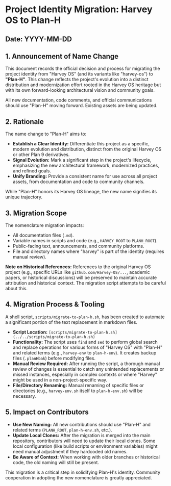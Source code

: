 # Project Identity Migration: Harvey OS to Plan-H

## Date: YYYY-MM-DD

## 1. Announcement of Name Change

This document records the official decision and process for migrating the project identity from "Harvey OS" (and its variants like "harvey-os") to **"Plan-H"**. This change reflects the project's evolution into a distinct distribution and modernization effort rooted in the Harvey OS heritage but with its own forward-looking architectural vision and community goals.

All new documentation, code comments, and official communications should use "Plan-H" moving forward. Existing assets are being updated.

## 2. Rationale

The name change to "Plan-H" aims to:
*   **Establish a Clear Identity:** Differentiate this project as a specific, modern evolution and distribution, distinct from the original Harvey OS or other Plan 9 derivatives.
*   **Signal Evolution:** Mark a significant step in the project's lifecycle, emphasizing the new architectural framework, modernized practices, and refined goals.
*   **Unify Branding:** Provide a consistent name for use across all project assets, from documentation and code to community channels.

While "Plan-H" honors its Harvey OS lineage, the new name signifies its unique trajectory.

## 3. Migration Scope

The nomenclature migration impacts:
*   All documentation files (`.md`).
*   Variable names in scripts and code (e.g., `HARVEY_ROOT` to `PLANH_ROOT`).
*   Public-facing text, announcements, and community platforms.
*   File and directory names where "harvey" is part of the identity (requires manual review).

**Note on Historical References:** References to the original Harvey OS project (e.g., specific URLs like `github.com/Harvey-OS/...`, academic papers, or historical discussions) will be preserved to maintain accurate attribution and historical context. The migration script attempts to be careful about this.

## 4. Migration Process & Tooling

A shell script, `scripts/migrate-to-plan-h.sh`, has been created to automate a significant portion of the text replacement in markdown files.

*   **Script Location:** `[scripts/migrate-to-plan-h.sh](../../scripts/migrate-to-plan-h.sh)`
*   **Functionality:** The script uses `find` and `sed` to perform global search and replace operations for various forms of "Harvey OS" with "Plan-H" and related terms (e.g., `harvey-env` to `plan-h-env`). It creates backup files (`.planHbak`) before modifying files.
*   **Manual Review Required:** After running the script, a thorough manual review of changes is essential to catch any unintended replacements or missed instances, especially in complex contexts or where "Harvey" might be used in a non-project-specific way.
*   **File/Directory Renaming:** Manual renaming of specific files or directories (e.g., `harvey-env.sh` itself to `plan-h-env.sh`) will be necessary.

## 5. Impact on Contributors

*   **Use New Naming:** All new contributions should use "Plan-H" and related terms (`PLANH_ROOT`, `plan-h-env.sh`, etc.).
*   **Update Local Clones:** After the migration is merged into the main repository, contributors will need to update their local clones. Some local configuration (like build scripts or environment variables) might need manual adjustment if they hardcoded old names.
*   **Be Aware of Context:** When working with older branches or historical code, the old naming will still be present.

This migration is a critical step in solidifying Plan-H's identity. Community cooperation in adopting the new nomenclature is greatly appreciated.
